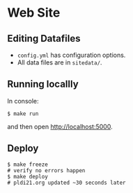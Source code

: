 # Web Site

## Editing Datafiles

* `config.yml` has configuration options.
* All data files are in `sitedata/`.

## Running locallly

In console:

```console
$ make run
```

and then open <http://localhost:5000>.

## Deploy

```console
$ make freeze
# verify no errors happen
$ make deploy
# pldi21.org updated ~30 seconds later
```
